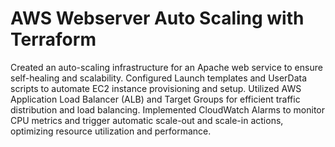 # AWS Webserver Auto Scaling with Terraform
 
Created an auto-scaling infrastructure for an Apache web service to ensure self-healing and scalability.
Configured Launch templates and UserData scripts to automate EC2 instance provisioning and setup.
Utilized AWS Application Load Balancer (ALB) and Target Groups for efficient traffic distribution and load balancing.
Implemented CloudWatch Alarms to monitor CPU metrics and trigger automatic scale-out and scale-in actions, optimizing resource utilization and performance.
